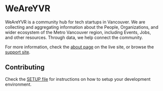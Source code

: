 # WeAreYVR

WeAreYVR is a community hub for tech startups in Vancouver. We are collecting and aggregating information about the People, Organizations, and wider ecosystem of the Metro Vancouver region, including Events, Jobs, and other resources. Through data, we help connect the community.

For more information, check the [about page](http://www.weareyvr.ca/about/) on the live site, or browse the [support site](http://weareyvr.freshdesk.com).

## Contributing

Check the [SETUP file](blob/master/SETUP.md) for instructions on how to setup your development environment.